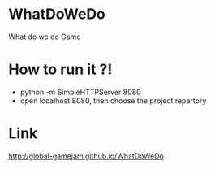 # WhatDoWeDo
What do we do Game

How to run it ?!
================
  - python -m SimpleHTTPServer 8080
  - open localhost:8080, then choose the project repertory

Link
====
 http://global-gamejam.github.io/WhatDoWeDo
